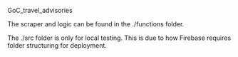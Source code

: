 GoC_travel_advisories

The scraper and logic can be found in the ./functions folder.

The ./src folder is only for local testing. This is due to how Firebase requires folder structuring for deployment. 
